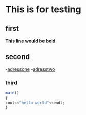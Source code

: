 # This is for testing
## first
**This line would be bold**
## second
-[adressone](/src)
-[adresstwo](/bin)
### third
```javascript
main()
{
cout<<"hello world"<<endl;
}
```
